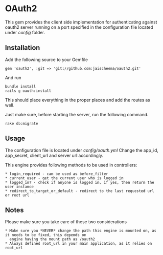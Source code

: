 OAuth2
======

This gem provides the client side implementation for authenticating against oauth2 server running
on a port specified in the configuration file located under *config* folder.

Installation
------------

Add the following source to your Gemfile

	gem 'oauth2', :git => 'git://github.com:jaischeema/oauth2.git'

And run 

	bundle install
	rails g oauth:install

This should place everything in the proper places and add the routes as well.

Just make sure, before starting the server, run the following command.

	rake db:migrate

Usage
-----

The configuration file is located under *config/oauth.yml*
Change the app_id, app_secret, client_url and server url accordingly.

This engine provides following methods to be used in controllers:

	* login_required - can be used as before_filter
	* current_user - get the current user who is logged in
	* logged_in? - check if anyone is logged in, if yes, then return the user instance
	* redirect_to_target_or_default - redirect to the last requested url or root url

Notes
-----

Please make sure you take care of these two considerations

	* Make sure you *NEVER* change the path this engine is mounted on, as it needs to be fixed, this depends on
	  engine having the mount path as /oauth2
	* Always defined root_url in your main application, as it relies on root_url
